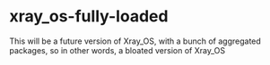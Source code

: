 # xray_os-fully-loaded
This will be a future version of Xray_OS, with a bunch of aggregated packages, so in other words, a bloated version of Xray_OS
